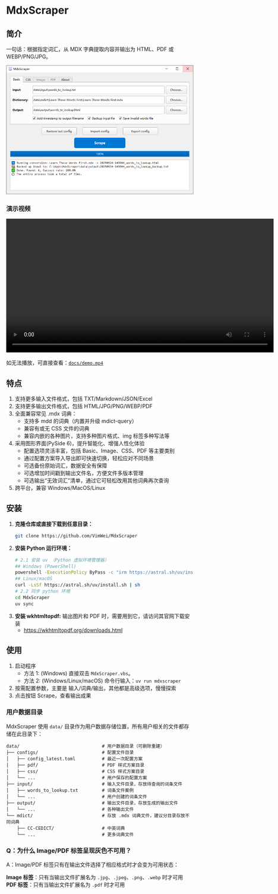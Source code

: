 # MdxScraper

## 简介

一句话：根据指定词汇，从 MDX 字典提取内容并输出为 HTML、PDF 或 WEBP/PNG/JPG。

![截图](docs/screenshot.png)

### 演示视频

<video src="docs/demo.mp4" controls width="720"></video>

如无法播放，可直接查看：[`docs/demo.mp4`](docs/demo.mp4)


## 特点

1. 支持更多输入文件格式，包括 TXT/Markdown/JSON/Excel
2. 支持更多输出文件格式，包括 HTML/JPG/PNG/WEBP/PDF
3. 全面兼容常见 .mdx 词典：
    * 支持多 mdd 的词典（内置并升级 mdict-query）
    * 兼容有或无 CSS 文件的词典
    * 兼容内嵌的各种图片，支持多种图片格式、img 标签多种写法等
4. 采用图形界面(PySide 6)，提升智能化、增强人性化体验
    * 配置选项灵活丰富，包括 Basic、Image、CSS、PDF 等主要类别
    * 通过配置方案导入导出即可快速切换，轻松应对不同场景
    * 可选备份原始词汇，数据安全有保障
    * 可选增加时间戳到输出文件名，方便文件多版本管理
    * 可选输出“无效词汇”清单，通过它可轻松改用其他词典再次查询
5. 跨平台，兼容 Windows/MacOS/Linux

## 安装

1. **克隆仓库或直接下载到任意目录：**
   ```bash
   git clone https://github.com/VimWei/MdxScraper
   ```
2. **安装 Python 运行环境：**
   ```bash
   # 2.1 安装 uv （Python 虚拟环境管理器）
   ## Windows (PowerShell)
   powershell -ExecutionPolicy ByPass -c "irm https://astral.sh/uv/install.ps1 | iex"
   ## Linux/macOS
   curl -LsSf https://astral.sh/uv/install.sh | sh
   # 2.2 同步 python 环境
   cd MdxScraper
   uv sync
   ```
3. **安装 wkhtmltopdf:**
   输出图片和 PDF 时，需要用到它，请访问其官网下载安装
   * https://wkhtmltopdf.org/downloads.html

## 使用

1. 启动程序
    * 方法 1: (Windows) 直接双击 `MdxScraper.vbs`。
    * 方法 2: (Windows/Linux/macOS) 命令行输入：`uv run mdxscraper`
2. 按需配置参数，主要是 输入/词典/输出，其他都是高级选项，慢慢探索
3. 点击按钮 Scrape，查看输出成果

### 用户数据目录

MdxScraper 使用 `data/` 目录作为用户数据存储位置，所有用户相关的文件都存储在此目录下：

```
data/                               # 用户数据目录（可删除重建）
├── configs/                        # 配置文件目录
│   ├── config_latest.toml          # 最近一次配置方案
│   ├── pdf/                        # PDF 样式方案目录
│   ├── css/                        # CSS 样式方案目录
│   └── ...                         # 用户保存的配置方案
├── input/                          # 输入文件目录，存放待查询的词条文件
│   ├── words_to_lookup.txt         # 词条文件案例
│   └── ...                         # 用户创建的词条文件
├── output/                         # 输出文件目录，存放生成的输出文件
│   └── ...                         # 各种输出文件
└── mdict/                          # 存放 .mdx 词典文件，建议分目录存放不同词典
    ├── CC-CEDICT/                  # 中英词典
    └── ...                         # 更多词典文件
```

### Q：为什么 Image/PDF 标签呈现灰色不可用？

A：Image/PDF 标签只有在输出文件选择了相应格式时才会变为可用状态：

**Image 标签**：只有当输出文件扩展名为 `.jpg`、`.jpeg`、`.png`、`.webp` 时才可用
**PDF 标签**：只有当输出文件扩展名为 `.pdf` 时才可用
